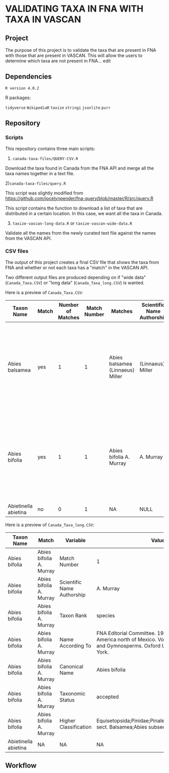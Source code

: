 # VALIDATING TAXA IN FNA WITH TAXA IN VASCAN

## Project

The purpose of this project is to validate the taxa that are present in FNA with those that are present in VASCAN. This will allow the users to determine which taxa are not present in FNA... edit  

## Dependencies

`R version 4.0.2`

R packages:

`tidyverse`
`WikipediaR`
`taxize`
`stringi`
`jsonlite`
`purr`

## Repository

### Scripts

This repository contains three main scripts:

1) `canada-taxa-files/QUERY-CSV.R`

Download the taxa found in Canada from the FNA API and merge all the taxa names together in a text file.

2)`canada-taxa-files/query.R`

This script was slightly modified from https://github.com/jocelynpender/fna-query/blob/master/R/src/query.R

This script contains the function to download a list of taxa that are distributed in a certain location. In this case, we want all the taxa in Canada.

3) `taxize-vascan-long-data.R` or `taxize-vascan-wide-data.R`

Validate all the names from the newly curated text file against the names from the VASCAN API.

### CSV files

The output of this project creates a final CSV file that shows the taxa from FNA and whether or not each taxa has a "match" in the VASCAN API.

Two different output files are produced depending on if "wide data" (`Canada_Taxa.CSV`) or "long data" (`Canada_Taxa_long.CSV`) is wanted.

Here is a preview of `Canada_Taxa.CSV`:

|Taxon Name          |Match|Number of Matches|Match Number|Matches                         |Scientific Name Authorship|Canonical Name|Taxon Rank|Name According To                                                                                                                                 |Taxonic Status|Higher Classification                                                                     |
|--------------------|-----|-----------------|------------|--------------------------------|--------------------------|--------------|----------|--------------------------------------------------------------------------------------------------------------------------------------------------|--------------|------------------------------------------------------------------------------------------|
|Abies balsamea      |yes  |1                |1           |Abies balsamea (Linnaeus) Miller|(Linnaeus) Miller         |Abies balsamea|species   |FNA Editorial Committee. 1993. Flora of North America north of Mexico. Volume 2: Pteridophytes and Gymnosperms. Oxford University Press, New York.|accepted      |Equisetopsida;Pinidae;Pinales;Pinaceae;Abies;Abies sect. Balsamea;Abies subsect. Laterales|
|Abies bifolia       |yes  |1                |1           |Abies bifolia A. Murray         |A. Murray                 |Abies bifolia |species   |FNA Editorial Committee. 1993. Flora of North America north of Mexico. Volume 2: Pteridophytes and Gymnosperms. Oxford University Press, New York.|accepted      |Equisetopsida;Pinidae;Pinales;Pinaceae;Abies;Abies sect. Balsamea;Abies subsect. Laterales|
|Abietinella abietina|no   |0                |1           | NA                             |NULL                      |NULL          |NULL      |NULL                                                                                                                                              |NULL          |NULL                                                                                      |

Here is a preview of `Canada_Taxa_long.CSV`:

|Taxon Name          |Match|Variable|Value|
|--------------------|-----|--------|-----|
|Abies bifolia       |Abies bifolia A. Murray|Match Number|1    |
|Abies bifolia       |Abies bifolia A. Murray|Scientific Name Authorship|A. Murray|
|Abies bifolia       |Abies bifolia A. Murray|Taxon Rank|species|
|Abies bifolia       |Abies bifolia A. Murray|Name According To|FNA Editorial Committee. 1993. Flora of North America north of Mexico. Volume 2: Pteridophytes and Gymnosperms. Oxford University Press, New York.|
|Abies bifolia       |Abies bifolia A. Murray|Canonical Name|Abies bifolia|
|Abies bifolia       |Abies bifolia A. Murray|Taxonomic Status|accepted|
|Abies bifolia       |Abies bifolia A. Murray|Higher Classification|Equisetopsida;Pinidae;Pinales;Pinaceae;Abies;Abies sect. Balsamea;Abies subsect. Laterales|
|Abietinella abietina|NA   |NA      |NA   |

## Workflow
